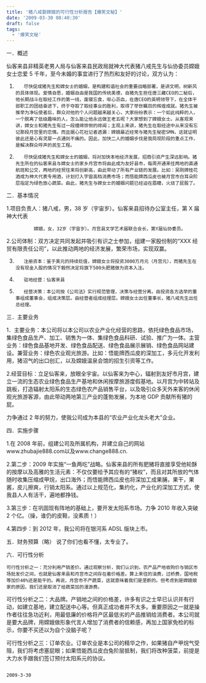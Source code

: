 ```yaml
---
title: '猪八戒娶嫦娥的可行性分析报告【爆笑文秘】'
date: '2009-03-30 08:40:30'
draft: false
tags:
  - '爆笑文秘'
---
```


一．概述

仙客来县非精英老男人局与仙客来县民政局就神大代表猪八戒先生与仙协委员嫦娥女士恋爱 5 千年，至今未婚的事宜进行了热烈和友好的讨论，双方认为：

1.        尽快促成猪先生和嫦女士的婚姻，是构建和谐社会的重要战略部署，是讲文明，树新风的具体体现。爱情自愿，婚姻自由是我国的传统美德，自猪先生担任唐三藏CEO的二秘后，他长期战斗在取经工作的第一线，废寝忘食，呕心沥血，在唐CEO的英明领导下，在全体干部职工的团结奋进下，终于夺取了取经事业的胜利，取得了举世瞩目的辉煌成就。猪先生被推举为净坛使者后，群众对他的个人问题越来越关心，大家纷纷表示：一个如此纯粹的人，一个脱离了低级趣味的人，怎么能让他永远做王老五呢？大家想到了嫦娥女士。从客观来讲，嫦女士和猪先生有过一段缠绵悱恻的绯闻；主观上来讲，猪先生在取经途中从来没有忘记那段月宫里的恋情。而且据心花社记者透漏：嫦娥最近经常与猪先生秘密SMN，这就证明彼此还是心有灵犀一点通则不痛的。因此，加快二人的婚姻步伐是我局现阶段的重点工作，是解决群众呼声的民生工程。

2.        尽快促成猪先生和嫦女士的婚姻，将对加快本地经济发展，招商引资产生深远影响。猪先生所在的仙客来县与嫦女士的家乡月宫市将由此成为友好县市，每周开通来往两地的直通航班和公交，两地的经贸往来将创新高，由此带动了所有产业链的发展。比如：吴刚牌桂花酒成为神大代表专用酒，计划打入宇宙高档消费市场；而悟能牌西瓜皮也被月宫市白耳朵阶层指定为绿色放心蔬菜。由此，猪先生与嫦女士的婚姻问题已经迫在眉睫，火烧了屁股了。

二．基本情况

1.项目负责人：猪八戒，男，38 岁（宇宙岁）。仙客来县招待办公室主任，第 X 届神大代表

              嫦娥，女，32岁（宇宙岁）。月宫县文学艺术届联合会长，第Y届仙协委员。

2.公司体制：双方决定共同发起并吸引有识之士参加，组建一家股份制的“XXX 经贸有限责任公司”，以此推动两地的经济发展，繁荣市场，实现双赢。

3.        注册资本：鉴于美元的持续贬值，嫦娥女士将投资3000万月元（月宫元），而猪先生在没有现金入股的情况下毅然决定将旗下500头肥猪做为资本入注。

4.        驻地经营：仙客来县

5.        经营决策：本公司按《公司法》实行规范管理，决策与经营分离。由投资各方选举的董事组成董事会，组成决策层。由经营者组成经理层。嫦娥女士出任董事长，猪八戒先生出任总经理。

三．主要业务

1．主要业务：本公司将以本公司以农业产业化经营的思路，依托绿色食品市场，集绿色食品生产、加工、销售为一体、集绿色食品科研、试验、推广为一体。主营业务：绿色食品基地开发、绿色食品配送、绿色食品展示展销、绿色食品网站建设。兼营业务：绿色农业观光旅游。比如：悟能牌西瓜皮的深加工，多元化开发利用，猪沼气的出口创汇，以及嫦娥温泉会馆的招生引资等工作。

2.经营目标：立足仙客来，放眼全宇宙。以仙客来为中心，辐射到友好市月宫，建立一流的生态农业绿色食品生产基地和休闲按摩旅游度假基地。以月宫为中转站及跳板，打造辐射太阳系的生态绿色农产品销售平台，以及吸引众多天外来客的休闲观光旅游客源，由此带动两地第三产业的蓬勃发展，为本地 GDP 贡献所有猪的屁。

力争通过 2 年的努力，使我公司成为本县的“农业产业化龙头老大”企业。

四．实施步骤

1.在 2008 年前，组建公司及所属机构，并建立自己的网站www.zhubajie888.com以及www.change888.cn.

2.第二步：2009 年实施“一鱼两吃”战略。仙客来县的所有肥猪将直接享受他轮酥的按摩以及高雅的生活元素：不仅仅要给予其应有的“猪权”，而且对其所放的气体随时收集压缩成甲烷，出口海外；而悟能牌西瓜皮也将深加工成果脯，果干，果酱，皮儿擦爽，行销太阳系。通过以上规范化，集约化，产业化的深加工方式，使我县人人有活干，遍地都挣钱。

3.第三步：在巩固现有阵地的基础上，要开发太阳系市场。力争 2010 年收入突破 2 个亿。（操，谁仍的皮鞋，没素质！）

4.第四步：到 2012 年，我公司将在银河系 ADSL 版块上市。

五．财务预算（略） 说了你们也看不懂，太专业了。

六．可行性分析

    可行性分析之一：充分利用产销差价。通过观察分析，我们认识到，农产品产地收购价与销区市场批发价之间，也就是仙客来县和月宫市之间存在着价格差。算上来往的油费，过桥费，国地税等加价40%还是能干的。再说，月宫市不产蔬菜，这就意味着我们是垄断的。但考虑到是嫦娥娘家的原因，我们还是取消了给蔬菜加的漫游费。

可行性分析之二：大品牌。产销地之间的价格差，许多有识之士早已认识并有行动，如建立基地，建立配送中心等。但真正成功者并不太多。重要原因之一就是操作者往往急功近利，用最低廉的价格将产区最低劣的产品推销给消费者。本公司就是要大品牌，用嫦娥做形象代言人增加了消费者的信赖感，再加上国家免检的标示，你要不买还以为自个没脑子呢？

可行性分析之三：订单农业。订单农业是本公司的精华之作，如果猪自产甲烷气受阻，我们将考虑塞屁眼；如果悟能西瓜皮白兔阶层抵制，我们将改种菠菜，前提是大力水手跟我们签订预付太阳系元的协议。

                                                                                                                                 2009-3-30
